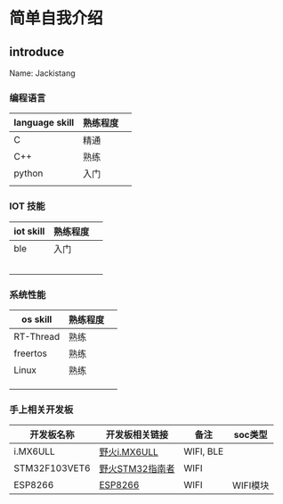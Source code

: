 # 简单自我介绍

## introduce

Name: Jackistang

### 编程语言

| language skill | 熟练程度 |      |
| -------------- | -------- | ---- |
|     C      |   精通   |      |
|   C++   |  熟练  |      |
|   python   |    入门      |      |
|                |          |      |



### IOT 技能

| iot skill | 熟练程度 |      |
| --------- | -------- | ---- |
| ble |  入门   |      |
|        |      |      |
|      |      |      |
|     |      |      |
|       |      |      |
|        |      |      |



### 系统性能

| os skill  | 熟练程度 |      |
| --------- | -------- | ---- |
| RT-Thread |  熟练   |      |
| freertos  |  熟练   |      |
| Linux  |  熟练  |      |
|    |      |      |
|           |          |      |
|           |          |      |



### 手上相关开发板

| 开发板名称    | 开发板相关链接                                               | 备注      | soc类型  |
| ------------- | ------------------------------------------------------------ | --------- | -------- |
| i.MX6ULL      | [野火i.MX6ULL](https://detail.tmall.com/item.htm?spm=a230r.1.14.11.45fd6ac6WY75y6&id=603861416510&ns=1&abbucket=20) | WIFI, BLE |          |
| STM32F103VET6 | [野火STM32指南者](https://detail.tmall.com/item.htm?spm=a1z10.5-b.w4011-22026361158.61.43ae213eLldRAF&id=600742299018&rn=a12e5ddb1951123a4d020869f8df9f5d) | WIFI      |          |
| ESP8266       | [ESP8266](https://www.ai-thinker.com/product/esp8266)        | WIFI      | WIFI模块 |



